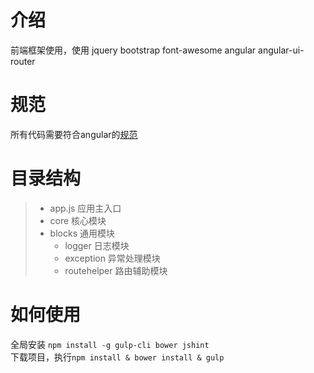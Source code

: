 # 介绍

前端框架使用，使用 jquery bootstrap font-awesome angular angular-ui-router

# 规范
所有代码需要符合angular的[规范](https://github.com/johnpapa/angular-styleguide/blob/vscode/snips/i18n/zh-CN.md)

# 目录结构

> + app.js                  应用主入口
> + core                    核心模块
> + blocks                  通用模块
>     * logger                   日志模块
>     * exception                异常处理模块
>     * routehelper              路由辅助模块



# 如何使用
全局安装 `npm install -g gulp-cli bower jshint`<br>
下载项目，执行`npm install & bower install & gulp`
